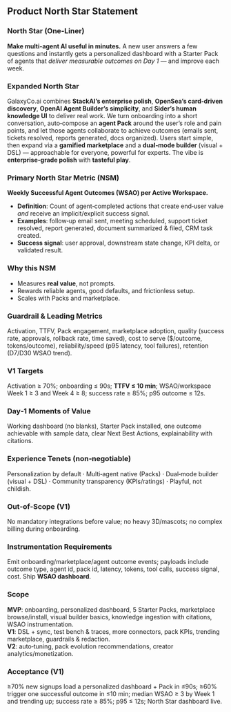 ## Product North Star Statement&#x20;

### North Star (One‑Liner)

**Make multi‑agent AI useful in minutes.** A new user answers a few questions and instantly gets a personalized dashboard with a Starter Pack of agents that _deliver measurable outcomes on Day 1_ — and improve each week.

### Expanded North Star

GalaxyCo.ai combines **StackAI’s enterprise polish**, **OpenSea’s card‑driven discovery**, **OpenAI Agent Builder’s simplicity**, and **Sider’s human knowledge UI** to deliver real work. We turn onboarding into a short conversation, auto‑compose an **agent Pack** around the user’s role and pain points, and let those agents collaborate to achieve outcomes (emails sent, tickets resolved, reports generated, docs organized). Users start simple, then expand via a **gamified marketplace** and a **dual‑mode builder** (visual + DSL) — approachable for everyone, powerful for experts. The vibe is **enterprise‑grade polish** with **tasteful play**.

### Primary North Star Metric (NSM)

**Weekly Successful Agent Outcomes (WSAO) per Active Workspace.**

- **Definition**: Count of agent‑completed actions that create end‑user value _and_ receive an implicit/explicit success signal.
- **Examples**: follow‑up email sent, meeting scheduled, support ticket resolved, report generated, document summarized & filed, CRM task created.
- **Success signal**: user approval, downstream state change, KPI delta, or validated result.

### Why this NSM

- Measures **real value**, not prompts.
- Rewards reliable agents, good defaults, and frictionless setup.
- Scales with Packs and marketplace.

### Guardrail & Leading Metrics

Activation, TTFV, Pack engagement, marketplace adoption, quality (success rate, approvals, rollback rate, time saved), cost to serve (\$/outcome, tokens/outcome), reliability/speed (p95 latency, tool failures), retention (D7/D30 WSAO trend).

### V1 Targets

Activation ≥ 70%; onboarding ≤ 90s; **TTFV ≤ 10 min**; WSAO/workspace Week 1 ≥ 3 and Week 4 ≥ 8; success rate ≥ 85%; p95 outcome ≤ 12s.

### Day‑1 Moments of Value

Working dashboard (no blanks), Starter Pack installed, one outcome achievable with sample data, clear Next Best Actions, explainability with citations.

### Experience Tenets (non‑negotiable)

Personalization by default · Multi‑agent native (Packs) · Dual‑mode builder (visual + DSL) · Community transparency (KPIs/ratings) · Playful, not childish.

### Out‑of‑Scope (V1)

No mandatory integrations before value; no heavy 3D/mascots; no complex billing during onboarding.

### Instrumentation Requirements

Emit onboarding/marketplace/agent outcome events; payloads include outcome type, agent id, pack id, latency, tokens, tool calls, success signal, cost. Ship **WSAO dashboard**.

### Scope

**MVP**: onboarding, personalized dashboard, 5 Starter Packs, marketplace browse/install, visual builder basics, knowledge ingestion with citations, WSAO instrumentation.\
**V1**: DSL + sync, test bench & traces, more connectors, pack KPIs, trending marketplace, guardrails & redaction.\
**V2**: auto‑tuning, pack evolution recommendations, creator analytics/monetization.

### Acceptance (V1)

≥70% new signups load a personalized dashboard + Pack in ≤90s; ≥60% trigger one successful outcome in ≤10 min; median WSAO ≥ 3 by Week 1 and trending up; success rate ≥ 85%; p95 ≤ 12s; North Star dashboard live.
